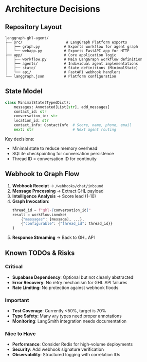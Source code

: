 # Architecture Decisions

## Repository Layout

```
langgraph-ghl-agent/
├── src/                    # LangGraph Platform exports
│   ├── graph.py           # Exports workflow for agent graph
│   └── webapp.py          # Exports FastAPI app for HTTP
├── app/                   # Core application logic
│   ├── workflow.py        # Main LangGraph workflow definition
│   ├── agents/            # Individual agent implementations
│   ├── state/             # State definitions (MinimalState)
│   └── api/               # FastAPI webhook handlers
└── langgraph.json         # Platform configuration
```

## State Model

```python
class MinimalState(TypedDict):
    messages: Annotated[List[str], add_messages]
    contact_id: str
    conversation_id: str
    location_id: str
    contact_info: ContactInfo  # Score, name, phone, email
    next: str                  # Next agent routing
```

Key decisions:
- Minimal state to reduce memory overhead
- SQLite checkpointing for conversation persistence
- Thread ID = conversation ID for continuity

## Webhook to Graph Flow

1. **Webhook Receipt** → `/webhooks/chat/inbound`
2. **Message Processing** → Extract GHL payload
3. **Intelligence Analysis** → Score lead (1-10)
4. **Graph Invocation**:
   ```python
   thread_id = f"ghl-{conversation_id}"
   result = workflow.invoke(
       {"messages": [message], ...},
       {"configurable": {"thread_id": thread_id}}
   )
   ```
5. **Response Streaming** → Back to GHL API

## Known TODOs & Risks

### Critical
- **Supabase Dependency**: Optional but not cleanly abstracted
- **Error Recovery**: No retry mechanism for GHL API failures
- **Rate Limiting**: No protection against webhook floods

### Important
- **Test Coverage**: Currently <50%, target is 70%
- **Type Safety**: Many `Any` types need proper annotations
- **Monitoring**: LangSmith integration needs documentation

### Nice to Have
- **Performance**: Consider Redis for high-volume deployments
- **Security**: Add webhook signature verification
- **Observability**: Structured logging with correlation IDs